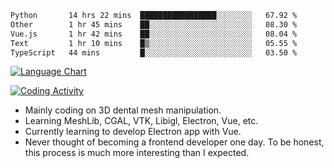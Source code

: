 <!--START_SECTION:waka-->

```txt
Python       14 hrs 22 mins  █████████████████░░░░░░░░   67.92 %
Other        1 hr 45 mins    ██░░░░░░░░░░░░░░░░░░░░░░░   08.30 %
Vue.js       1 hr 42 mins    ██░░░░░░░░░░░░░░░░░░░░░░░   08.04 %
Text         1 hr 10 mins    █▒░░░░░░░░░░░░░░░░░░░░░░░   05.55 %
TypeScript   44 mins         █░░░░░░░░░░░░░░░░░░░░░░░░   03.50 %
```

<!--END_SECTION:waka-->

<!--START_SECTION:waka_lang_chart_svg-->
[![Language Chart](https://wakatime.com/share/@DYPro_MIKE/13ed6aa1-fa8f-42b5-8fa7-97c58e94375f.svg)](https://wakatime.com)
<!--END_SECTION:waka_lang_chart_svg-->

<!--START_SECTION:waka_coding_activity_svg-->
[![Coding Activity](https://wakatime.com/share/@DYPro_MIKE/2224f81a-edc4-46bb-b59e-25de5147ed15.svg)](https://wakatime.com)
<!--END_SECTION:waka_coding_activity_svg-->

<!--
**0x11111111/0x11111111** is a ✨ _special_ ✨ repository because its `README.md` (this file) appears on your GitHub profile.

Here are some ideas to get you started:

- 🔭 I’m currently working on ...
- 🌱 I’m currently learning ...
- 👯 I’m looking to collaborate on ...
- 🤔 I’m looking for help with ...
- 💬 Ask me about ...
- 📫 How to reach me: ...
- 😄 Pronouns: ...
- ⚡ Fun fact: ...
-->
- Mainly coding on 3D dental mesh manipulation.
- Learning MeshLib, CGAL, VTK, Libigl, Electron, Vue, etc.
- Currently learning to develop Electron app with Vue.
- Never thought of becoming a frontend developer one day. To be honest, this process is much more interesting than I expected.
